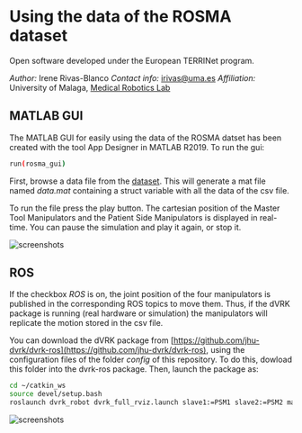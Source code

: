 # Using the data of the ROSMA dataset
Open software developed under the European TERRINet program.

*Author:* Irene Rivas-Blanco
*Contact info:* irivas@uma.es
*Affiliation:* University of Malaga, [Medical Robotics Lab](https://www.uma.es/medical-robotics/cms/base/ver/base/basecontent/75284/proyectos/)

## MATLAB GUI
The MATLAB GUI for easily using the data of the ROSMA datset has been created with the tool App Designer in MATLAB R2019. 
To run the gui:
```bash
run(rosma_gui)
```

First, browse a data file from the [dataset](https://zenodo.org/record/3932964#.XwTNX3UzakA). This will generate a mat file named *data.mat* containing a struct variable with all the data of the csv file. 

To run the file press the play button. The cartesian position of the Master Tool Manipulators and the Patient Side Manipulators is displayed in real-time. You can pause the simulation and play it again, or stop it. 

![screenshots](https://github.com/SurgicalRoboticsUMA/dataPaper/blob/master/gui.png)

## ROS
If the checkbox *ROS* is on, the joint position of the four manipulators is published in the corresponding ROS topics to move them. Thus, if the dVRK package is running (real hardware or simulation) the manipulators will replicate the motion stored in the csv file. 

You can download the dVRK package from [https://github.com/jhu-dvrk/dvrk-ros](https://github.com/jhu-dvrk/dvrk-ros), using the configuration files of the folder *config* of this repository. To do this, dowload this folder into the dvrk-ros package. Then, launch the package as:

```bash
cd ~/catkin_ws
source devel/setup.bash
roslaunch dvrk_robot dvrk_full_rviz.launch slave1:=PSM1 slave2:=PSM2 master1:=MTMR master2:=MTML config:=/home/irivas/catkin_ws2/src/cisst-saw/sawIntuitiveResearchKit/share/sssup-dVRK/full_teleop_modified_SIMULATED.json
```

![screenshots](https://github.com/SurgicalRoboticsUMA/dataPaper/blob/master/rviz.png)

